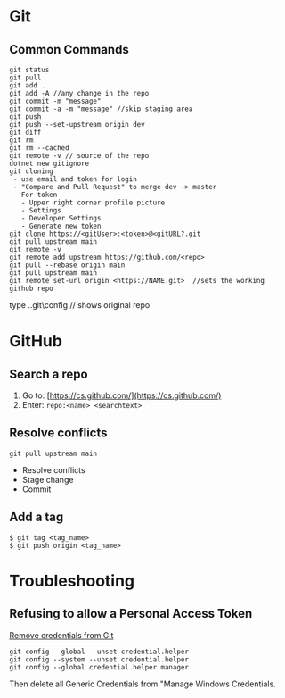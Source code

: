# Git

## Common Commands

```
git status
git pull
git add .
git add -A //any change in the repo
git commit -m "message"
git commit -a -m "message" //skip staging area
git push
git push --set-upstream origin dev
git diff
git rm
git rm --cached
git remote -v // source of the repo
dotnet new gitignore
git cloning
 - use email and token for login
 - "Compare and Pull Request" to merge dev -> master
 - For token
   - Upper right corner profile picture
   - Settings
   - Developer Settings
   - Generate new token
git clone https://<gitUser>:<token>@<gitURL?.git
git pull upstream main
git remote -v
git remote add upstream https://github.com/<repo>
git pull --rebase origin main
git pull upstream main
git remote set-url origin <https://NAME.git>  //sets the working github repo
 ```
type .\.git\config  // shows original repo

# GitHub

## Search a repo

1. Go to: [https://cs.github.com/](https://cs.github.com/)
2. Enter: ```repo:<name> <searchtext>```

## Resolve conflicts
```
git pull upstream main
```
- Resolve conflicts
- Stage change
- Commit

## Add a tag
```
$ git tag <tag_name>
$ git push origin <tag_name>
```

# Troubleshooting

## Refusing to allow a Personal Access Token

[Remove credentials from Git](https://stackoverflow.com/questions/15381198/remove-credentials-from-git)
```
git config --global --unset credential.helper
git config --system --unset credential.helper
git config --global credential.helper manager
```
Then delete all Generic Credentials from "Manage Windows Credentials.
